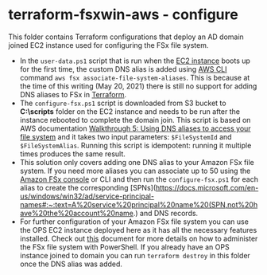 # terraform-fsxwin-aws - configure
This folder contains Terraform configurations that deploy an AD domain joined EC2 instance used for configuring the FSx file system.

* In the ```user-data.ps1``` script that is run when the [EC2 instance](https://docs.aws.amazon.com/AWSEC2/latest/UserGuide/instancedata-add-user-data.html) boots up for the first time, the custom DNS alias is added using [AWS CLI](https://awscli.amazonaws.com/v2/documentation/api/latest/reference/fsx/associate-file-system-aliases.html) command ```aws fsx associate-file-system-aliases```. This is because at the time of this writing (May 20, 2021) there is still no support for adding DNS aliases to FSx in [Terraform](https://github.com/hashicorp/terraform-provider-aws/issues/16548). 
* The ```configure-fsx.ps1``` script is downloaded from S3 bucket to **C:\scripts** folder on the EC2 instance and needs to be run after the instance rebooted to complete the domain join. This script is based on AWS documentation [Walkthrough 5: Using DNS aliases to access your file system](https://docs.aws.amazon.com/fsx/latest/WindowsGuide/walkthrough05-file-system-custom-CNAME.html) and it takes two input parameters: ```$FileSystemId``` and ```$FileSystemAlias```. Running this script is idempotent: running it multiple times produces the same result. 
* This solution only covers adding one DNS alias to your Amazon FSx file system. If you need more aliases you can associate up to 50 using the [Amazon FSx console](https://docs.aws.amazon.com/fsx/latest/WindowsGuide/walkthrough05-file-system-custom-CNAME.html) or CLI and then run the ```configure-fsx.ps1``` for each alias to create the corresponding [SPNs](https://docs.microsoft.com/en-us/windows/win32/ad/service-principal-names#:~:text=A%20service%20principal%20name%20(SPN,not%20have%20the%20account%20name.) and DNS records.
* For further configuration of your Amazon FSx file system you can use the OPS EC2 instance deployed here as it has all the necessary features installed. Check out [this](https://docs.aws.amazon.com/fsx/latest/WindowsGuide/remote-pwrshell.html) document for more details on how to administer the FSx file system with PowerShell. If you already have an OPS instance joined to domain you can run ```terraform destroy``` in this folder once the DNS alias was added.